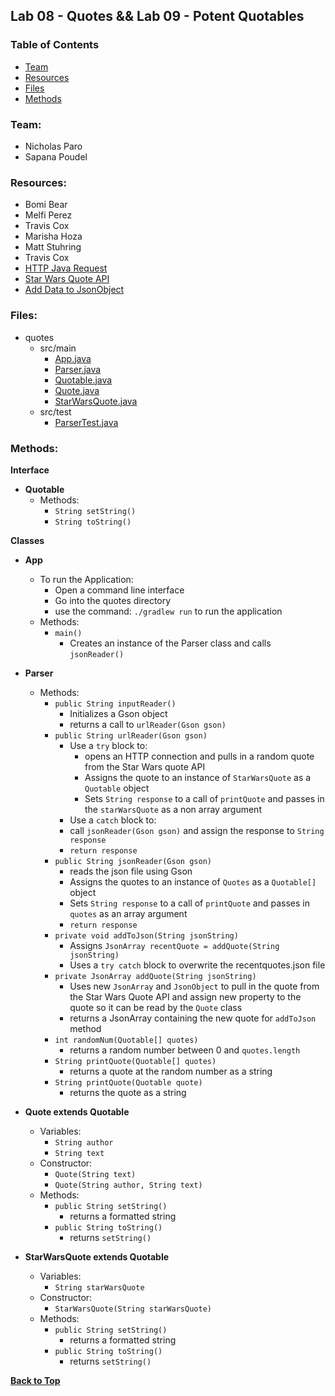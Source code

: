 <a name=top></a>
## Lab 08 - Quotes && Lab 09 - Potent Quotables
### Table of Contents
* [Team](#team)
* [Resources](#resources)
* [Files](#files)
* [Methods](#methods)

<a name="team"></a>
### Team:
* Nicholas Paro
* Sapana Poudel

<a name="resources"></a>
### Resources:
* Bomi Bear
* Melfi Perez
* Travis Cox
* Marisha Hoza
* Matt Stuhring
* Travis Cox
* [HTTP Java Request](https://www.baeldung.com/java-http-request)
* [Star Wars Quote API](http://swquotesapi.digitaljedi.dk/index.html)
* [Add Data to JsonObject](https://stackoverflow.com/questions/11143363/add-data-to-jsonobject)

<a name="files"></a>
### Files:
* quotes
  * src/main 
    * [App.java](./src/main/java/quotes/App.java)
    * [Parser.java](./src/main/java/quotes/Parser.java)
    * [Quotable.java](./src/main/java/quotes/Quotable.java)
    * [Quote.java](./src/main/java/quotes/Quote.java)
    * [StarWarsQuote.java](./src/main/java/quotes/StarWarsQuote.java)
  * src/test
    * [ParserTest.java](./src/test/java/quotes/ParserTest.java)

<a name="methods"></a>
### Methods:
**Interface**
* **Quotable**
  * Methods:
    * `String setString()`
    * `String toString()`

**Classes**
* **App**
  * To run the Application:
    * Open a command line interface
    * Go into the quotes directory
    * use the command: `./gradlew run` to run the application
  * Methods:
    * `main()`
      * Creates an instance of the Parser class and calls `jsonReader()`

* **Parser**
  * Methods:
    * `public String inputReader()`
      * Initializes a Gson object
      * returns a call to `urlReader(Gson gson)`
    * `public String urlReader(Gson gson)`
      * Use a `try` block to:
        * opens an HTTP connection and pulls in a random quote from the Star Wars quote API
        * Assigns the quote to an instance of `StarWarsQuote` as a `Quotable` object
        * Sets `String response` to a call of `printQuote` and passes in the `starWarsQuote` as a non array argument
       * Use a `catch` block to:
        * call `jsonReader(Gson gson)` and assign the response to `String response`
       * `return response`
    * `public String jsonReader(Gson gson)`
      * reads the json file using Gson
      * Assigns the quotes to an instance of `Quotes` as a `Quotable[]` object
      * Sets `String response` to a call of `printQuote` and passes in `quotes` as an array argument
      * `return response`
    * `private void addToJson(String jsonString)`
      * Assigns `JsonArray recentQuote = addQuote(String jsonString)`
      * Uses a `try catch` block to overwrite the recentquotes.json file
    * `private JsonArray addQuote(String jsonString)`
      * Uses new `JsonArray` and `JsonObject` to pull in the quote from the Star Wars Quote API and assign new property to the quote so it can be read by the `Quote` class
      * returns a JsonArray containing the new quote for `addToJson` method
    * `int randomNum(Quotable[] quotes)`
      * returns a random number between 0 and `quotes.length`
    * `String printQuote(Quotable[] quotes)`
      * returns a quote at the random number as a string
    * `String printQuote(Quotable quote)`
      * returns the quote as a string
  
* **Quote extends Quotable**
  * Variables:
    * `String author`
    * `String text`
  * Constructor:
    * `Quote(String text)`
    * `Quote(String author, String text)`
  * Methods:
    * `public String setString()`
      * returns a formatted string
    * `public String toString()`
      * returns `setString()`

* **StarWarsQuote extends Quotable**
  * Variables:
    * `String starWarsQuote`
  * Constructor:
    * `StarWarsQuote(String starWarsQuote)`
  * Methods:
    * `public String setString()`
      * returns a formatted string
    * `public String toString()`
      * returns `setString()`
  
**[Back to Top](#top)**
